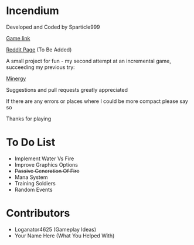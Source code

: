 # Incendium

Developed and Coded by Sparticle999

[Game link](http://sparticle999.github.io/Minergy2/)

[Reddit Page]() (To Be Added)

A small project for fun - my second attempt at an incremental game, succeeding my previous try:

[Minergy](http://sparticle999.github.io/Minergy/)

Suggestions and pull requests greatly appreciated

If there are any errors or places where I could be more compact please say so

Thanks for playing

# To Do List

- Implement Water Vs Fire
- Improve Graphics Options
- ~~Passive Generation Of Fire~~
- Mana System
- Training Soldiers
- Random Events

# Contributors
- Loganator4625 (Gameplay Ideas)
- Your Name Here (What You Helped With)
